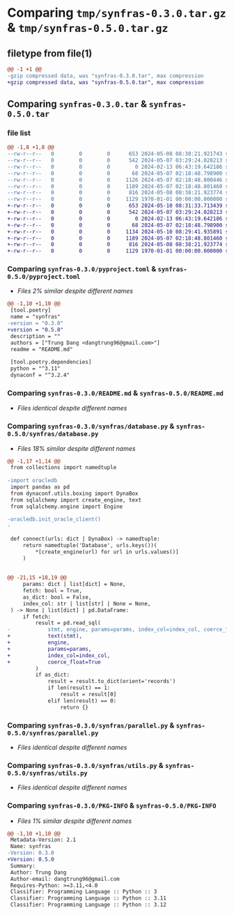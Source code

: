 # Comparing `tmp/synfras-0.3.0.tar.gz` & `tmp/synfras-0.5.0.tar.gz`

## filetype from file(1)

```diff
@@ -1 +1 @@
-gzip compressed data, was "synfras-0.3.0.tar", max compression
+gzip compressed data, was "synfras-0.5.0.tar", max compression
```

## Comparing `synfras-0.3.0.tar` & `synfras-0.5.0.tar`

### file list

```diff
@@ -1,8 +1,8 @@
--rw-r--r--   0        0        0      653 2024-05-08 08:38:21.921743 synfras-0.3.0/pyproject.toml
--rw-r--r--   0        0        0      542 2024-05-07 03:29:24.028213 synfras-0.3.0/README.md
--rw-r--r--   0        0        0        0 2024-02-13 06:43:19.642186 synfras-0.3.0/synfras/__init__.py
--rw-r--r--   0        0        0       68 2024-05-07 02:18:48.798900 synfras-0.3.0/synfras/config.py
--rw-r--r--   0        0        0     1126 2024-05-07 02:18:48.800446 synfras-0.3.0/synfras/database.py
--rw-r--r--   0        0        0     1189 2024-05-07 02:18:48.801460 synfras-0.3.0/synfras/parallel.py
--rw-r--r--   0        0        0      816 2024-05-08 08:38:21.923774 synfras-0.3.0/synfras/utils.py
--rw-r--r--   0        0        0     1129 1970-01-01 00:00:00.000000 synfras-0.3.0/PKG-INFO
+-rw-r--r--   0        0        0      653 2024-05-10 08:31:33.713439 synfras-0.5.0/pyproject.toml
+-rw-r--r--   0        0        0      542 2024-05-07 03:29:24.028213 synfras-0.5.0/README.md
+-rw-r--r--   0        0        0        0 2024-02-13 06:43:19.642186 synfras-0.5.0/synfras/__init__.py
+-rw-r--r--   0        0        0       68 2024-05-07 02:18:48.798900 synfras-0.5.0/synfras/config.py
+-rw-r--r--   0        0        0     1134 2024-05-10 08:29:41.935891 synfras-0.5.0/synfras/database.py
+-rw-r--r--   0        0        0     1189 2024-05-07 02:18:48.801460 synfras-0.5.0/synfras/parallel.py
+-rw-r--r--   0        0        0      816 2024-05-08 08:38:21.923774 synfras-0.5.0/synfras/utils.py
+-rw-r--r--   0        0        0     1129 1970-01-01 00:00:00.000000 synfras-0.5.0/PKG-INFO
```

### Comparing `synfras-0.3.0/pyproject.toml` & `synfras-0.5.0/pyproject.toml`

 * *Files 2% similar despite different names*

```diff
@@ -1,10 +1,10 @@
 [tool.poetry]
 name = "synfras"
-version = "0.3.0"
+version = "0.5.0"
 description = ""
 authors = ["Trung Dang <dangtrung96@gmail.com>"]
 readme = "README.md"
 
 [tool.poetry.dependencies]
 python = "^3.11"
 dynaconf = "^3.2.4"
```

### Comparing `synfras-0.3.0/README.md` & `synfras-0.5.0/README.md`

 * *Files identical despite different names*

### Comparing `synfras-0.3.0/synfras/database.py` & `synfras-0.5.0/synfras/database.py`

 * *Files 18% similar despite different names*

```diff
@@ -1,17 +1,14 @@
 from collections import namedtuple
 
-import oracledb
 import pandas as pd
 from dynaconf.utils.boxing import DynaBox
 from sqlalchemy import create_engine, text
 from sqlalchemy.engine import Engine
 
-oracledb.init_oracle_client()
-
 
 def connect(urls: dict | DynaBox) -> namedtuple:
     return namedtuple('Database', urls.keys())(
         *[create_engine(url) for url in urls.values()]
     )
 
 
@@ -21,15 +18,19 @@
     params: dict | list[dict] = None,
     fetch: bool = True,
     as_dict: bool = False,
     index_col: str | list[str] | None = None,
 ) -> None | list[dict] | pd.DataFrame:
     if fetch:
         result = pd.read_sql(
-            stmt, engine, params=params, index_col=index_col, coerce_float=True
+            text(stmt),
+            engine,
+            params=params,
+            index_col=index_col,
+            coerce_float=True
         )
         if as_dict:
             result = result.to_dict(orient='records')
             if len(result) == 1:
                 result = result[0]
             elif len(result) == 0:
                 return {}
```

### Comparing `synfras-0.3.0/synfras/parallel.py` & `synfras-0.5.0/synfras/parallel.py`

 * *Files identical despite different names*

### Comparing `synfras-0.3.0/synfras/utils.py` & `synfras-0.5.0/synfras/utils.py`

 * *Files identical despite different names*

### Comparing `synfras-0.3.0/PKG-INFO` & `synfras-0.5.0/PKG-INFO`

 * *Files 1% similar despite different names*

```diff
@@ -1,10 +1,10 @@
 Metadata-Version: 2.1
 Name: synfras
-Version: 0.3.0
+Version: 0.5.0
 Summary: 
 Author: Trung Dang
 Author-email: dangtrung96@gmail.com
 Requires-Python: >=3.11,<4.0
 Classifier: Programming Language :: Python :: 3
 Classifier: Programming Language :: Python :: 3.11
 Classifier: Programming Language :: Python :: 3.12
```

